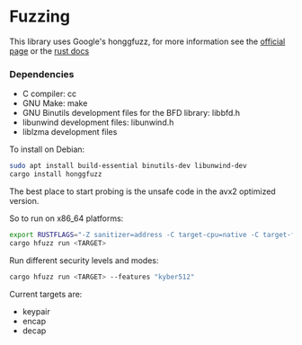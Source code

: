 # Fuzzing

This library uses Google's honggfuzz, for more information see the [official page](https://honggfuzz.dev/) or the [rust docs](https://docs.rs/honggfuzz/0.5.54/honggfuzz/)

### Dependencies

* C compiler: cc
* GNU Make: make
* GNU Binutils development files for the BFD library: libbfd.h
* libunwind development files: libunwind.h
* liblzma development files

To install on Debian:

```bash
sudo apt install build-essential binutils-dev libunwind-dev
cargo install honggfuzz
```

The best place to start probing is the unsafe code in the avx2 optimized version. 

So to run on x86_64 platforms:

```bash
export RUSTFLAGS="-Z sanitizer=address -C target-cpu=native -C target-feature=+aes,+avx2,+sse2,+sse4.1,+bmi2,+popcnt"
cargo hfuzz run <TARGET>
```
Run different security levels and modes:

```bash
cargo hfuzz run <TARGET> --features "kyber512"
```

Current targets are: 

* keypair
* encap
* decap
